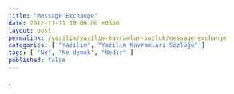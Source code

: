 ```yaml
---
title: "Message Exchange"
date: 2012-11-11 18:00:00 +0300
layout: post
permalink: /yazilim/yazilim-kavramlar-sozluk/message-exchange
categories: [ "Yazılım", "Yazılım Kavramları Sözlüğü" ]
tags: [ "Ne", "Ne demek", "Nedir" ]
published: false
---
```


.
